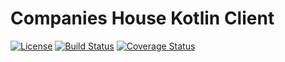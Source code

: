 # Companies House Kotlin Client
[![License](https://img.shields.io/badge/License-Apache%202.0-blue.svg)](https://opensource.org/licenses/Apache-2.0)
[![Build Status](https://travis-ci.com/blueanvil/ckh.svg?branch=main)](https://travis-ci.com/blueanvil/ckh)
[![Coverage Status](https://coveralls.io/repos/github/blueanvil/ckh/badge.svg?branch=main)](https://coveralls.io/github/blueanvil/ckh?branch=main)
